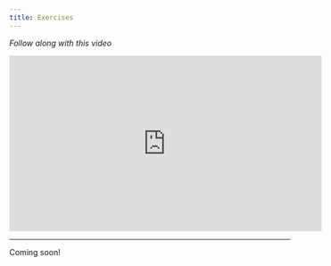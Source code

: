 ```yaml
---
title: Exercises
---
```


_Follow along with this video_

<iframe width="560" height="315" src="https://www.youtube.com/embed/DaNiFAbLiZI?si=FHHTSbRIZR19q94a" title="YouTube video player" frameborder="0" allow="accelerometer; autoplay; clipboard-write; encrypted-media; gyroscope; picture-in-picture; web-share" allowfullscreen></iframe>

---

Coming soon!
